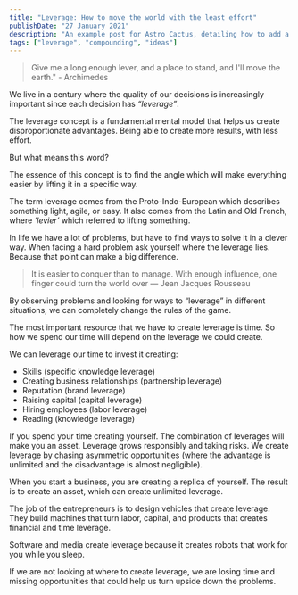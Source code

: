 ```yaml
---
title: "Leverage: How to move the world with the least effort"
publishDate: "27 January 2021"
description: "An example post for Astro Cactus, detailing how to add a custom social image card in the frontmatter"
tags: ["leverage", "compounding", "ideas"]
---
```


> Give me a long enough lever, and a place to stand, and I'll move the earth." - Archimedes

We live in a century where the quality of our decisions is increasingly important since each decision has _“leverage”_.

The leverage concept is a fundamental mental model that helps us create disproportionate advantages. Being able to create more results, with less effort.

But what means this word?

The essence of this concept is to find the angle which will make everything easier by lifting it in a specific way.

The term leverage comes from the Proto-Indo-European which describes something light, agile, or easy. It also comes from the Latin and Old French, where _‘levier’_ which referred to lifting something.

In life we have a lot of problems, but have to find ways to solve it in a clever way.
When facing a hard problem ask yourself where the leverage lies. Because that point can make a big difference.

> It is easier to conquer than to manage. With enough influence, one finger could turn the world over — Jean Jacques Rousseau

By observing problems and looking for ways to “leverage” in different situations, we can completely change the rules of the game.

The most important resource that we have to create leverage is time. So how we spend our time will depend on the leverage we could create.

We can leverage our time to invest it creating:

- Skills (specific knowledge leverage)
- Creating business relationships (partnership leverage)
- Reputation (brand leverage)
- Raising capital (capital leverage)
- Hiring employees (labor leverage)
- Reading (knowledge leverage)

If you spend your time creating yourself. The combination of leverages will make you an asset.
Leverage grows responsibly and taking risks. We create leverage by chasing asymmetric opportunities (where the advantage is unlimited and the disadvantage is almost negligible).

When you start a business, you are creating a replica of yourself. The result is to create an asset, which can create unlimited leverage.

The job of the entrepreneurs is to design vehicles that create leverage. They build machines that turn labor, capital, and products that creates financial and time leverage.

Software and media create leverage because it creates robots that work for you while you sleep.

If we are not looking at where to create leverage, we are losing time and missing opportunities that could help us turn upside down the problems.
